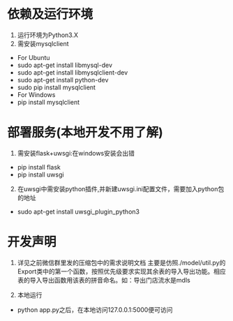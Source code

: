 # 依赖及运行环境
1. 运行环境为Python3.X
2. 需安装mysqlclient
  - For Ubuntu
  - sudo apt-get install libmysql-dev
  - sudo apt-get install libmysqlclient-dev
  - sudo apt-get install python-dev
  - sudo pip install mysqlclient
  - For Windows
  - pip install mysqlclient 

# 部署服务(本地开发不用了解)
1. 需安装flask+uwsgi:在windows安装会出错
  - pip install flask
  - pip install uwsgi
 
2. 在uwsgi中需安装python插件,并新建uwsgi.ini配置文件，需要加入python包的地址
  - sudo apt-get install uwsgi_plugin_python3 

# 开发声明
1. 详见之前微信群里发的压缩包中的需求说明文档
主要是仿照./model/util.py的Export类中的第一个函数，按照优先级要求实现其余表的导入导出功能。相应表的导入导出函数用该表的拼音命名。如：导出门店流水是mdls

2. 本地运行 
  - python app.py之后，在本地访问127.0.0.1:5000便可访问